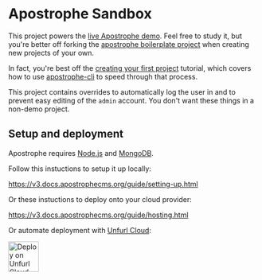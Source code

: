 
# Apostrophe Sandbox

This project powers the [live Apostrophe demo](http://demo.apostrophecms.org). Feel free to study it, but you're better off forking the [apostrophe boilerplate project](https://github.com/punkave/apostrophe-boilerplate) when creating new projects of your own.

In fact, you're best off the [creating your first project](http://apostrophecms.org/docs/tutorials/getting-started/creating-your-first-project.html) tutorial, which covers how to use [apostrophe-cli](https://github.com/punkave/apostrophe-cli) to speed through that process.

This project contains overrides to automatically log the user in and to prevent easy editing of the `admin` account. You don't want these things in a non-demo project.

## Setup and deployment

Apostrophe requires [Node.js](https://nodejs.org/en/) and [MongoDB](https://docs.mongodb.com/manual/administration/install-community/).

Follow this instuctions to setup it up locally:

https://v3.docs.apostrophecms.org/guide/setting-up.html

Or these instuctions to deploy onto your cloud provider:

https://v3.docs.apostrophecms.org/guide/hosting.html

Or automate deployment with [Unfurl Cloud](https://onecommons.org/unfurl-cloud):

<p align="left">
  <a href="https://app.dev.onecommons.org/demo/apostrophe-demo/-/overview"><img src="https://www.onecommons.org/images/unfurl_badge_providers_count.svg" alt="Deploy on Unfurl Cloud" height="61"></a>
</p>
